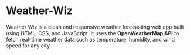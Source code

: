# Weather-Wiz
Weather Wiz is a clean and responsive weather forecasting web app built using HTML, CSS, and JavaScript. It uses the **OpenWeatherMap API** to fetch real-time weather data such as temperature, humidity, and wind speed for any city.
